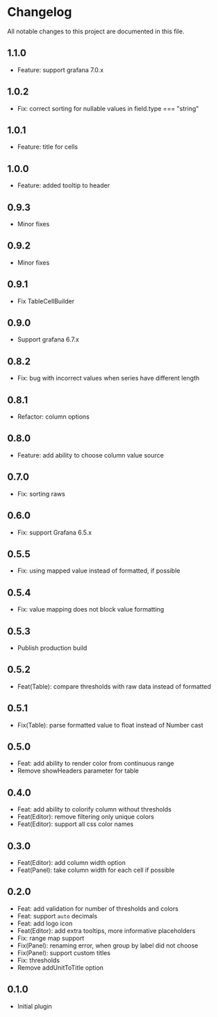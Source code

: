 # Changelog

All notable changes to this project are documented in this file.

## 1.1.0

- Feature: support grafana 7.0.x

## 1.0.2

- Fix: correct sorting for nullable values in field.type === "string"

## 1.0.1

- Feature: title for cells

## 1.0.0

- Feature: added tooltip to header

## 0.9.3

- Minor fixes

## 0.9.2

- Minor fixes

## 0.9.1

- Fix TableCellBuilder

## 0.9.0

- Support grafana 6.7.x

## 0.8.2

- Fix: bug with incorrect values when series have different length

## 0.8.1

- Refactor: column options

## 0.8.0

- Feature: add ability to choose column value source

## 0.7.0

- Fix: sorting raws

## 0.6.0

- Fix: support Grafana 6.5.x

## 0.5.5

- Fix: using mapped value instead of formatted, if possible

## 0.5.4

- Fix: value mapping does not block value formatting

## 0.5.3

- Publish production build

## 0.5.2

- Feat(Table): compare thresholds with raw data instead of formatted

## 0.5.1

- Fix(Table): parse formatted value to float instead of Number cast

## 0.5.0

- Feat: add ability to render color from continuous range
- Remove showHeaders parameter for table

## 0.4.0

- Feat: add ability to colorify column without thresholds
- Feat(Editor): remove filtering only unique colors
- Feat(Editor): support all css color names

## 0.3.0

- Feat(Editor): add column width option
- Feat(Panel): take column width for each cell if possible

## 0.2.0

-   Feat: add validation for number of thresholds and colors
-   Feat: support `auto` decimals
-   Feat: add logo icon
-   Feat(Editor): add extra tooltips, more informative placeholders
-   Fix: range map support
-   Fix(Panel): renaming error, when group by label did not choose
-   Fix(Panel): support custom titles
-   Fix: thresholds
-   Remove addUnitToTitle option

## 0.1.0

-   Initial plugin
